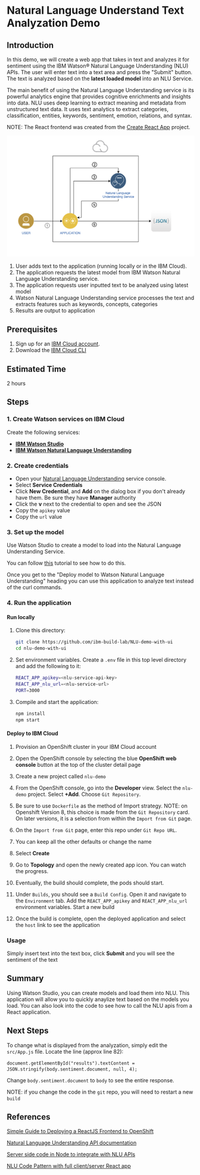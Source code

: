 # Natural Language Understand Text Analyzation Demo

## Introduction
In this demo, we will create a web app that takes in text and analyzes it for sentiment using the IBM Watson® Natural Language Understanding (NLU) APIs. The user will enter text into a text area and press the "Submit" button.  The text is analyzed based on the **latest loaded model** into an NLU Service.

The main benefit of using the Natural Language Understanding service is its powerful analytics engine that provides cognitive enrichments and insights into data. NLU uses deep learning to extract meaning and metadata from unstructured text data. It uses text analytics to extract categories, classification, entities, keywords, sentiment, emotion, relations, and syntax.

NOTE: The React frontend was created from the [Create React App](https://github.com/facebook/create-react-app) project.

![architecture](./public/NLU.png)

1. User adds text to the application (running locally or in the IBM Cloud).
1. The application requests the latest model from IBM Watson Natural Language Understanding service.
1. The application requests user inputted text to be analyzed using latest model
1. Watson Natural Language Understanding service processes the text and extracts features such as keywords, concepts, categories
1. Results are output to application

## Prerequisites
1. Sign up for an [IBM Cloud account](https://cloud.ibm.com/registration).
1. Download the [IBM Cloud CLI](https://cloud.ibm.com/docs/cli/index.html#overview)

## Estimated Time

2 hours

## Steps

### 1. Create Watson services on IBM Cloud

Create the following services:

* [**IBM Watson Studio**](https://cloud.ibm.com/catalog/services/watson-studio)
* [**IBM Watson Natural Language Understanding**](https://cloud.ibm.com/catalog/services/natural-language-understanding)

### 2. Create credentials

* Open your [Natural Language Understanding](https://cloud.ibm.com/catalog/services/natural-language-understanding) service console.
* Select **Service Credentials**
* Click **New Credential**, and **Add** on the dialog box if you don't already have them. Be sure they have **Manager** authority
* Click the **v** next to the credential to open and see the JSON
* Copy the `apikey` value
* Copy the `url` value

### 3. Set up the model

Use Watson Studio to create a model to load into the Natural Language Understanding Service.

You can follow [this](https://developer.ibm.com/tutorials/build-a-recommendation-engine-with-watson-natural-language-understanding/) tutorial to see how to do this.

Once you get to the "Deploy model to Watson Natural Language Understanding" heading you can use this application to analyze text instead of the curl commands. 

### 4. Run the application

#### Run locally
1. Clone this directory:

   ```bash
   git clone https://github.com/ibm-build-lab/NLU-demo-with-ui
   cd nlu-demo-with-ui
   ```
2. Set environment variables. Create a `.env` file in this top level directory and add the following to it:

   ```bash
   REACT_APP_apikey=<nlu-service-api-key>
   REACT_APP_nlu_url=<nlu-service-url>
   PORT=3000
   ```
3. Compile and start the application:

   ```bash
   npm install
   npm start
   ```

#### Deploy to IBM Cloud

1. Provision an OpenShift cluster in your IBM Cloud account
1. Open the OpenShift console by selecting the blue **OpenShift web console** button at the top of the cluster detail page 
1. Create a new project called `nlu-demo`
2. From the OpenShift console, go into the **Developer** view. Select the `nlu-demo` project. Select **+Add**.  Choose `Git Repository`.
3. Be sure to use `Dockerfile` as the method of Import strategy. NOTE: on Openshift Version 8, this choice is made from the `Git Repository` card. On later versions, it is a selection from within the `Import from Git` page.
2. On the `Import from Git` page, enter this repo under `Git Repo URL`.
4. You can keep all the other defaults or change the name   
5. Select **Create**
   
6. Go to **Topology** and open the newly created app icon.  You can watch the progress.
   
7. Eventually, the build should complete, the pods should start.
8. Under `Builds`, you should see a `Build Config`. Open it and navigate to the `Environment` tab. Add the `REACT_APP_apikey` and `REACT_APP_nlu_url` environment variables. Start a new build
9. Once the build is complete, open the deployed application and select the `host` link to see the application

### Usage

Simply insert text into the text box, click **Submit** and you will see the sentiment of the text

## Summary

Using Watson Studio, you can create models and load them into NLU. This application will allow you to quickly anaylize text based on the models you load.  You can also look into the code to see how to call the NLU apis from a React application.

## Next Steps

To change what is displayed from the analyzation, simply edit the `src/App.js` file.  Locate the line (approx line 82):
```
document.getElementById("results").textContent = JSON.stringify(body.sentiment.document, null, 4);
```
Change `body.sentiment.document` to `body` to see the entire response.

NOTE: if you change the code in the `git` repo, you will need to restart a new `build`

## References

[Simple Guide to Deploying a ReactJS Frontend to OpenShift](https://dev.to/ibmdeveloper/simple-guide-to-deploying-a-reactjs-frontend-to-red-hat-openshift-3hp6)

[Natural Language Understanding API documentation](https://cloud.ibm.com/apidocs/natural-language-understanding)

[Server side code in Node to integrate with NLU APIs](https://cloud.ibm.com/apidocs/natural-language-understanding?code=node)

[NLU Code Pattern with full client/server React app](https://github.com/IBM/natural-language-understanding-code-pattern)


